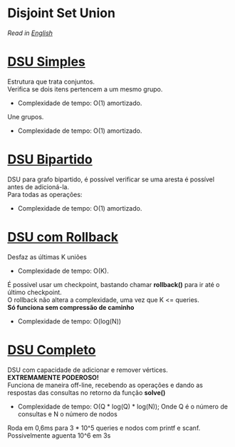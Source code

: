 # Disjoint Set Union

*Read in [English](README.en.md)*

# [DSU Simples](dsu.cpp)
Estrutura que trata conjuntos.  
Verifica se dois itens pertencem a um mesmo grupo.

- Complexidade de tempo: O(1) amortizado.

Une grupos.

- Complexidade de tempo: O(1) amortizado.

# [DSU Bipartido](bipartite_dsu.cpp)
DSU para grafo bipartido, é possível verificar se uma aresta é possível antes de adicioná-la.  
Para todas as operações:

- Complexidade de tempo: O(1) amortizado.

# [DSU com Rollback](rollback_dsu.cpp)
Desfaz as últimas K uniões

- Complexidade de tempo: O(K).

É possivel usar um checkpoint, bastando chamar **rollback()** para ir até o último checkpoint.  
O rollback não altera a complexidade, uma vez que K <= queries.  
**Só funciona sem compressão de caminho**

- Complexidade de tempo: O(log(N))

# [DSU Completo](full_dsu.cpp)
DSU com capacidade de adicionar e remover vértices.  
**EXTREMAMENTE PODEROSO!**  
Funciona de maneira off-line, recebendo as operações e dando as respostas das consultas no retorno da função **solve()**

- Complexidade de tempo: O(Q * log(Q) * log(N)); Onde Q é o número de consultas e N o número de nodos

Roda em 0,6ms para 3 * 10^5 queries e nodos com printf e scanf.  
Possivelmente aguenta 10^6 em 3s

